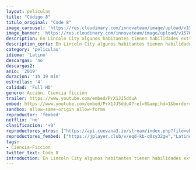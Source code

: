 ```yaml
---
layout: peliculas
title: "Código 8"
titulo_original: "Code 8"
image_carousel: 'https://res.cloudinary.com/innovateam/image/upload/v1576863126/code8-min_vezqce.jpg'
image_banner: 'https://res.cloudinary.com/innovateam/image/upload/v1576863127/code-8-poster-min_fvqxbj.jpg'
description: En Lincoln City algunos habitantes tienen habilidades extraordinarias. La mayoría vive por debajo del umbral de la pobreza, bajo la estrecha vigilancia de una fuerza policial fuertemente militarizada. Connor, un trabajador de la construcción con poderes, se une a una banda criminal para ayudar a su madre enferma. 
description_corta: En Lincoln City algunos habitantes tienen habilidades extraordinarias. La mayoría vive por debajo del umbral de la pobreza, bajo la estrecha vigilancia de una fuerza policial...
category: 'peliculas'
idioma: 'Latino'
descargas: 'no'
descargas2:
anio: '2019'
duracion: '1h 39 min'
estrellas: '4'
calidad: 'Full HD'
genero: Acción, Ciencia ficción
trailer: https://www.youtube.com/embed/PrX1JJ5dduA
embed: https://www.youtube.com/embed/PrX1JJ5dduA?rel=0&amp;hd=1&border=0&wmode=opaque&enablejsapi=1&modestbranding=1&controls=1&showinfo=1
sandbox: allow-same-origin allow-forms
reproductor: 'fembed'
netflix: 'no'
clasificacion: '+9'
reproductores_otros: ["https://api.cuevana3.io/stream/index.php?file=ek5lbm9xYWNrS0xYMTZLa2xNbkdvY3ZTb3BtZng4TGp6ZFpobGFMUGtOalJ5S1dUbjhhTzJOTFhuS2FzajVPcG1acGthV0hEMGVQWDA2S21ZY1hRNEpQWHAyaGxsNXFtbkpPU2ZuUzJ3THVva2FDaVo0WFgxTkRNbDZGM3g5VFh5WjFrWjJ1WWw2dVVtV1Jt","Latino","https://gdriveplayer.co/embed2.php?link=TEQ23GjoHee7LN8iaxSZdQzfDGDrKvnxRusz%252BiwiEwyfJARkQy1dQVUoO5a7xVuJXsXCJYbyzgEN2K3MgxLzAObkcu8v2HBgSWgW62zaGDlqpJZykxwgmwnOu3eVoG3G0ffSgIa3TvtHrVXkZ4uVcnB5ITLadwXf%252F1Le4H1Z66CAvPau26Q1os4%252BRigaMtrX2ffJxxRDjO%252BEZqr1cUmyLz","Latino","https://gdriveplayer.me/embed2.php?link=SWv5gOPRDiyvpuI0U7S19AwcFo87QNZUTTZiR8L8Sy8Ju9oXkXRsnhFBLobIYrzVl8LPdBdtr0marQuJaRZYSbOwcc%252B%252FzXBC7Rt%252FH4WVApN5XXM0nmpXIQEue4YdiU%252Fv5dL90E6DUOa01Lb1%252BqjtFTRCSbeNj5Ns6GrTOs8SKjmvaJvXC9BNq7uE5Qq224uLagOJMA1UiQZTZxT5LavIhuovCgUYem8IKr33emmxtwcf4bnNemZr9Dvf7IBt2RuW4%253D","Latino","https://mstream.space/30v1367mepgf","Latino"]
reproductores_fembed: ["https://jplayer.club/v/eqd-kb-q0zy32gw","Latino","https://feurl.com/v/p3gpeim4x3kp58m","Latino"]
tags:
- Ciencia-Ficcion
twitter_text: Code 8
introduction: En Lincoln City algunos habitantes tienen habilidades extraordinarias. La mayoría vive por debajo del umbral de la pobreza, bajo la estrecha vigilancia de una fuerza policial
---
```













